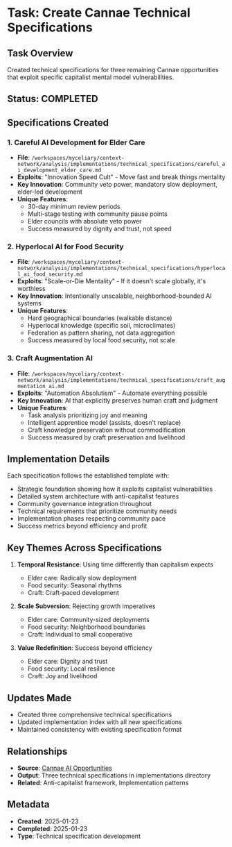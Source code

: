 # Task: Create Cannae Technical Specifications

## Task Overview
Created technical specifications for three remaining Cannae opportunities that exploit specific capitalist mental model vulnerabilities.

## Status: COMPLETED

## Specifications Created

### 1. Careful AI Development for Elder Care
- **File**: `/workspaces/myceliary/context-network/analysis/implementations/technical_specifications/careful_ai_development_elder_care.md`
- **Exploits**: "Innovation Speed Cult" - Move fast and break things mentality
- **Key Innovation**: Community veto power, mandatory slow deployment, elder-led development
- **Unique Features**:
  - 30-day minimum review periods
  - Multi-stage testing with community pause points
  - Elder councils with absolute veto power
  - Success measured by dignity and trust, not speed

### 2. Hyperlocal AI for Food Security  
- **File**: `/workspaces/myceliary/context-network/analysis/implementations/technical_specifications/hyperlocal_ai_food_security.md`
- **Exploits**: "Scale-or-Die Mentality" - If it doesn't scale globally, it's worthless
- **Key Innovation**: Intentionally unscalable, neighborhood-bounded AI systems
- **Unique Features**:
  - Hard geographical boundaries (walkable distance)
  - Hyperlocal knowledge (specific soil, microclimates)
  - Federation as pattern sharing, not data aggregation
  - Success measured by local food security, not scale

### 3. Craft Augmentation AI
- **File**: `/workspaces/myceliary/context-network/analysis/implementations/technical_specifications/craft_augmentation_ai.md`
- **Exploits**: "Automation Absolutism" - Automate everything possible
- **Key Innovation**: AI that explicitly preserves human craft and judgment
- **Unique Features**:
  - Task analysis prioritizing joy and meaning
  - Intelligent apprentice model (assists, doesn't replace)
  - Craft knowledge preservation without commodification
  - Success measured by craft preservation and livelihood

## Implementation Details

Each specification follows the established template with:
- Strategic foundation showing how it exploits capitalist vulnerabilities
- Detailed system architecture with anti-capitalist features
- Community governance integration throughout
- Technical requirements that prioritize community needs
- Implementation phases respecting community pace
- Success metrics beyond efficiency and profit

## Key Themes Across Specifications

1. **Temporal Resistance**: Using time differently than capitalism expects
   - Elder care: Radically slow deployment
   - Food security: Seasonal rhythms
   - Craft: Craft-paced development

2. **Scale Subversion**: Rejecting growth imperatives
   - Elder care: Community-sized deployments
   - Food security: Neighborhood boundaries
   - Craft: Individual to small cooperative

3. **Value Redefinition**: Success beyond efficiency
   - Elder care: Dignity and trust
   - Food security: Local resilience
   - Craft: Joy and livelihood

## Updates Made
- Created three comprehensive technical specifications
- Updated implementation index with all new specifications
- Maintained consistency with existing specification format

## Relationships
- **Source**: [Cannae AI Opportunities](../../analysis/findings/cannae_ai_opportunities.md)
- **Output**: Three technical specifications in implementations directory
- **Related**: Anti-capitalist framework, Implementation patterns

## Metadata
- **Created**: 2025-01-23
- **Completed**: 2025-01-23
- **Type**: Technical specification development